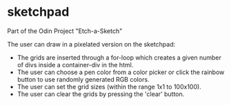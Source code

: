 # sketchpad

Part of the Odin Project "Etch-a-Sketch"

The user can draw in a pixelated version on the sketchpad:

- The grids are inserted through a for-loop which creates a given number of divs inside a container-div in the html.
- The user can choose a pen color from a color picker or click the rainbow button to use randomly generated RGB colors.
- The user can set the grid sizes (within the range 1x1 to 100x100).
- The user can clear the grids by pressing the 'clear' button.

